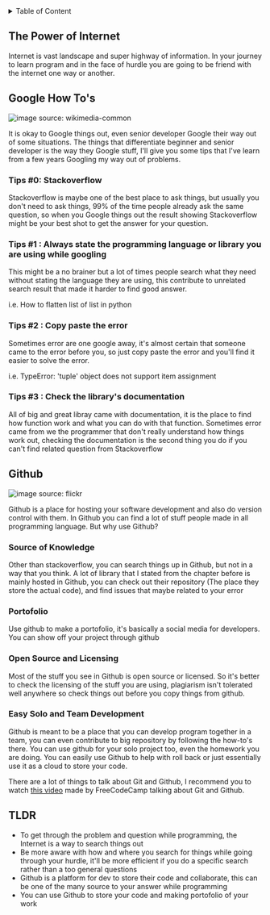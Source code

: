 <details>
<summary>Table of Content</summary>

# Table of Content

- [Table of Content](#table-of-content)
  - [The Power of Internet](#the-power-of-internet)
  - [Google How To's](#google-how-tos)
    - [Tips #0: Stackoverflow](#tips-0-stackoverflow)
    - [Tips #1 : Always state the programming language or library you are using while googling](#tips-1--always-state-the-programming-language-or-library-you-are-using-while-googling)
    - [Tips #2 : Copy paste the error](#tips-2--copy-paste-the-error)
    - [Tips #3 : Check the library's documentation](#tips-3--check-the-librarys-documentation)
  - [Github](#github)
    - [Source of Knowledge](#source-of-knowledge)
    - [Portofolio](#portofolio)
    - [Open Source and Licensing](#open-source-and-licensing)
    - [Easy Solo and Team Development](#easy-solo-and-team-development)
  - [TLDR](#tldr)

</details>

## The Power of Internet

Internet is vast landscape and super highway of information. In your journey to learn program and in the face of hurdle you are going to be friend with the internet one way or another.

## Google How To's

![image](https://upload.wikimedia.org/wikipedia/commons/b/b3/Google_Chrome_Interface_Home_Page.png)
source: wikimedia-common

It is okay to Google things out, even senior developer Google their way out of some situations. The things that differentiate beginner and senior developer is the way they Google stuff, I'll give you some tips that I've learn from a few years Googling my way out of problems.

### Tips #0: Stackoverflow

Stackoverflow is maybe one of the best place to ask things, but usually you don't need to ask things, 99% of the time people already ask the same question, so when you Google things out the result showing Stackoverflow might be your best shot to get the answer for your question.

### Tips #1 : Always state the programming language or library you are using while googling

This might be a no brainer but a lot of times people search what they need without stating the language they are using, this contribute to unrelated search result that made it harder to find good answer.

i.e. How to flatten list of list in python

### Tips #2 : Copy paste the error

Sometimes error are one google away, it's almost certain that someone came to the error before you, so just copy paste the error and you'll find it easier to solve the error.

i.e. TypeError: 'tuple' object does not support item assignment

### Tips #3 : Check the library's documentation

All of big and great libray came with documentation, it is the place to find how function work and what you can do with that function. Sometimes error came from we the programmer that don't really understand how things work out, checking the documentation is the second thing you do if you can't find related question from Stackoverflow

## Github

![image](https://live.staticflickr.com/8510/8420312876_2524de6bc3.jpg)
source: flickr

Github is a place for hosting your software development and also do version control with them. In Github you can find a lot of stuff people made in all programming language. But why use Github?

### Source of Knowledge

Other than stackoverflow, you can search things up in Github, but not in a way that you think. A lot of library that I stated from the chapter before is mainly hosted in Github, you can check out their repository (The place they store the actual code), and find issues that maybe related to your error

### Portofolio

Use github to make a portofolio, it's basically a social media for developers. You can show off your project through github

### Open Source and Licensing

Most of the stuff you see in Github is open source or licensed. So it's better to check the licensing of the stuff you are using, plagiarism isn't tolerated well anywhere so check things out before you copy things from github.

### Easy Solo and Team Development

Github is meant to be a place that you can develop program together in a team, you can even contribute to big repository by following the how-to's there. You can use github for your solo project too, even the homework you are doing. You can easily use Github to help with roll back or just essentially use it as a cloud to store your code.

There are a lot of things to talk about Git and Github, I recommend you to watch [this video](https://www.youtube.com/watch?v=RGOj5yH7evk) made by FreeCodeCamp talking about Git and Github.

## TLDR

- To get through the problem and question while programming, the Internet is a way to search things out
- Be more aware with how and where you search for things while going through your hurdle, it'll be more efficient if you do a specific search rather than a too general questions
- Github is a platform for dev to store their code and collaborate, this can be one of the many source to your answer while programming
- You can use Github to store your code and making portofolio of your work
